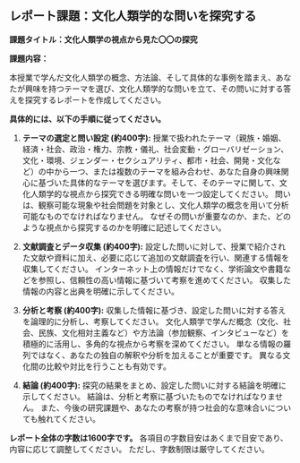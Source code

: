 ## レポート課題：文化人類学的な問いを探究する

**課題タイトル：文化人類学の視点から見た〇〇の探究**

**課題内容：**

本授業で学んだ文化人類学の概念、方法論、そして具体的な事例を踏まえ、あなたが興味を持つテーマを選び、文化人類学的な問いを立て、その問いに対する答えを探究するレポートを作成してください。

**具体的には、以下の手順に従ってください。**

1. **テーマの選定と問い設定 (約400字):**  授業で扱われたテーマ（親族・婚姻、経済・社会、政治・権力、宗教・儀礼、社会変動・グローバリゼーション、文化・環境、ジェンダー・セクシュアリティ、都市・社会、開発・文化など）の中から一つ、または複数のテーマを組み合わせ、あなた自身の興味関心に基づいた具体的なテーマを選びます。そして、そのテーマに関して、文化人類学的な視点から探究できる明確な問いを一つ設定してください。  問いは、観察可能な現象や社会問題を対象とし、文化人類学の概念を用いて分析可能なものでなければなりません。  なぜその問いが重要なのか、また、どのような視点から探究するのかを明確に記述してください。

2. **文献調査とデータ収集 (約400字):**  設定した問いに対して、授業で紹介された文献や資料に加え、必要に応じて追加の文献調査を行い、関連する情報を収集してください。  インターネット上の情報だけでなく、学術論文や書籍などを参照し、信頼性の高い情報に基づいて考察を進めてください。  収集した情報の内容と出典を明確に示してください。

3. **分析と考察 (約400字):**  収集した情報に基づき、設定した問いに対する答えを論理的に分析し、考察してください。  文化人類学で学んだ概念（文化、社会、民族、文化相対主義など）や方法論（参加観察、インタビューなど）を積極的に活用し、多角的な視点から考察を深めてください。  単なる情報の羅列ではなく、あなたの独自の解釈や分析を加えることが重要です。  異なる文化間の比較や対比を行うことも有効です。

4. **結論 (約400字):**  探究の結果をまとめ、設定した問いに対する結論を明確に示してください。  結論は、分析と考察に基づいたものでなければなりません。  また、今後の研究課題や、あなたの考察が持つ社会的な意味合いについても触れてください。


**レポート全体の字数は1600字です。**  各項目の字数目安はあくまで目安であり、内容に応じて調整してください。  ただし、字数制限は厳守してください。
